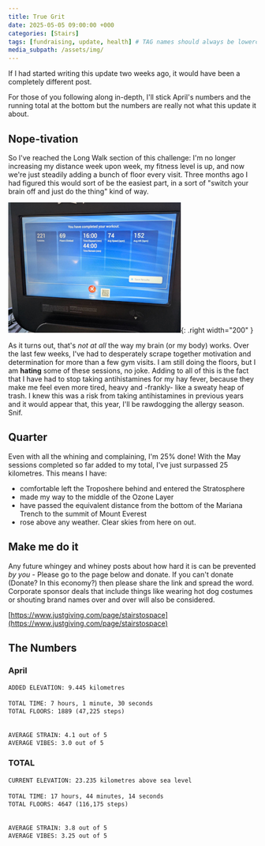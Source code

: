 ```yaml
---
title: True Grit
date: 2025-05-05 09:00:00 +000
categories: [Stairs]
tags: [fundraising, update, health] # TAG names should always be lowercase
media_subpath: /assets/img/
---
```


If I had started writing this update two weeks ago, it would have been a completely different post. 

For those of you following along in-depth, I'll stick April's numbers and the running total at the bottom but the numbers are really not what this update it about.

## Nope-tivation

So I've reached the Long Walk section of this challenge: I'm no longer increasing my distance week upon week, my fitness level is up, and now we're just steadily adding a bunch of floor every visit. Three months ago I had figured this would sort of be the easiest part, in a sort of "switch your brain off and just do the thing" kind of way.

![Oof](/assets/img/AprilFloors.jpeg ){: .right width="200"  } 

As it turns out, that's *not at all* the way my brain (or my body) works. Over the last few weeks, I've had to desperately scrape together motivation and determination for more than a few gym visits. I am still doing the floors, but I am **hating** some of these sessions, no joke. Adding to all of this is the fact that I have had to stop taking antihistamines for my hay fever, because they make me feel even more tired, heavy and -frankly- like a sweaty heap of trash.
I knew this was a risk from taking antihistamines in previous years and it would appear that, this year,  I'll be rawdogging the allergy season. Snif.

## Quarter
Even with all the whining and complaining, I'm 25% done! With the May sessions completed so far added to my total, I've just surpassed 25 kilometres. This means I have:
- comfortable left the Troposhere behind and entered the Stratosphere
- made my way to the middle of the Ozone Layer
- have passed the equivalent distance from the bottom of the Mariana Trench to the summit of Mount Everest
- rose above any weather. Clear skies from here on out.

## Make me do it

Any future whingey and whiney posts about how hard it is can be prevented *by you* - Please go to the page below and donate. If you can't donate (Donate? In this economy?) then please share the link and spread the word. Corporate sponsor deals that include things like wearing hot dog costumes or shouting brand names over and over will also be considered.

[https://www.justgiving.com/page/stairstospace](https://www.justgiving.com/page/stairstospace)


## The Numbers
### April
```
ADDED ELEVATION: 9.445 kilometres

TOTAL TIME: 7 hours, 1 minute, 30 seconds
TOTAL FLOORS: 1889 (47,225 steps)


AVERAGE STRAIN: 4.1 out of 5
AVERAGE VIBES: 3.0 out of 5

```
### TOTAL
```
CURRENT ELEVATION: 23.235 kilometres above sea level

TOTAL TIME: 17 hours, 44 minutes, 14 seconds
TOTAL FLOORS: 4647 (116,175 steps)


AVERAGE STRAIN: 3.8 out of 5
AVERAGE VIBES: 3.25 out of 5

```
